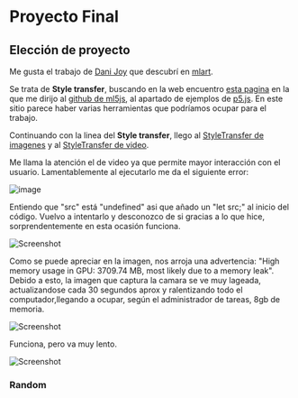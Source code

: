 # Proyecto Final

## Elección de proyecto

Me gusta el trabajo de [Dani Joy](https://www.aiartonline.com/community/215/) que descubrí en [mlart](https://mlart.co/item/produce-large-scale-style-transfer-like-artworks_-print_-and-paint-over).

Se trata de **Style transfer**, buscando en la web encuentro [esta pagina](https://ml5js.github.io/ml5-examples/) en la que me dirijo al [github de ml5js](https://github.com/ml5js/ml5-library/tree/main/examples),
al apartado de ejemplos de [p5.js](https://editor.p5js.org/ml5/sketches).
En este sitio parece haber varias herramientas que podríamos ocupar para el trabajo. 

Continuando con la linea del **Style transfer**, llego al [StyleTransfer de imagenes](https://editor.p5js.org/ml5/sketches/3_J7IA680K) y al [StyleTransfer de video](https://editor.p5js.org/ml5/sketches/hIB3Nvfmk4).

Me llama la atención el de video ya que permite mayor interacción con el usuario. Lamentablemente al ejecutarlo me da el siguiente error:

![image](https://private-user-images.githubusercontent.com/163590875/337786003-2a05c83a-5038-4d47-96bf-1596beef229d.png?jwt=eyJhbGciOiJIUzI1NiIsInR5cCI6IkpXVCJ9.eyJpc3MiOiJnaXRodWIuY29tIiwiYXVkIjoicmF3LmdpdGh1YnVzZXJjb250ZW50LmNvbSIsImtleSI6ImtleTUiLCJleHAiOjE3MTc3OTMzOTcsIm5iZiI6MTcxNzc5MzA5NywicGF0aCI6Ii8xNjM1OTA4NzUvMzM3Nzg2MDAzLTJhMDVjODNhLTUwMzgtNGQ0Ny05NmJmLTE1OTZiZWVmMjI5ZC5wbmc_WC1BbXotQWxnb3JpdGhtPUFXUzQtSE1BQy1TSEEyNTYmWC1BbXotQ3JlZGVudGlhbD1BS0lBVkNPRFlMU0E1M1BRSzRaQSUyRjIwMjQwNjA3JTJGdXMtZWFzdC0xJTJGczMlMkZhd3M0X3JlcXVlc3QmWC1BbXotRGF0ZT0yMDI0MDYwN1QyMDQ0NTdaJlgtQW16LUV4cGlyZXM9MzAwJlgtQW16LVNpZ25hdHVyZT1hN2MyMzdhZDU0MjcwYzFmOTRlNDQzYmFkYzdlZGVhYmI1ZWIwMWMwNTk3ZWEyZWI0MjUwY2NkZTU5ZGIwZTI4JlgtQW16LVNpZ25lZEhlYWRlcnM9aG9zdCZhY3Rvcl9pZD0wJmtleV9pZD0wJnJlcG9faWQ9MCJ9.5gFTlKG9bghdkZnV5NnNcV7RY41BZdJv_D5q4NjuV10)

Entiendo que "src" está "undefined" asi que añado un "let src;" al inicio del código.
Vuelvo a intentarlo y desconozco de si gracias a lo que hice, sorprendentemente en esta ocasión funciona.

![Screenshot](https://github.com/NaimRoman/audiv027-2024-1/blob/main/estudiantes/15-NaimRoman/clase-12/Captura%20de%20pantalla%20(2).png)

Como se puede apreciar en la imagen, nos arroja una advertencia: "High memory usage in GPU: 3709.74 MB, most likely due to a memory leak". Debido a esto, la imagen que captura la camara se ve muy lageada, actualizandose cada 30 segundos aprox y ralentizando todo el computador,llegando a ocupar, según el administrador de tareas, 8gb de memoria.

![Screenshot](https://github.com/NaimRoman/audiv027-2024-1/blob/main/estudiantes/15-NaimRoman/clase-12/Captura%20de%20pantalla%20(6).png)

Funciona, pero va muy lento.

![Screenshot]()
### Random
